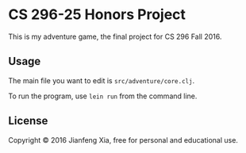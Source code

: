 # CS 296-25 Honors Project

This is my adventure game, the final project for CS 296 Fall 2016.

## Usage

The main file you want to edit is `src/adventure/core.clj`.

To run the program, use `lein run` from the command line.


## License

Copyright © 2016 Jianfeng Xia, free for personal and educational use.

